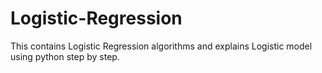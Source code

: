 # Logistic-Regression
This contains Logistic Regression algorithms and explains Logistic model using python step by step.
